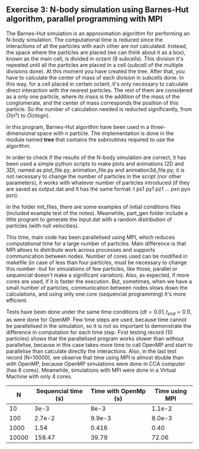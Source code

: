## Exercise 3: N-body simulation using Barnes-Hut algorithm, parallel programming with MPI

The Barnes–Hut simulation is an approximation algorithm for performing an N-body simulation. The computational time is reduced since the interactions of all the particles with each other are not calculated. Instead, the space where the particles are placed (we can think about it as a box), known as the main cell, is divided in octant (8 subcells). This division it's repeated until all the particles are placed in a cell (subcell of the multiple divisions done). At this moment you have created the tree. After that, you have to calculate the center of mass of each division in subcells done. In this way, for a cell placed in certain octant, it's only necessary to calculate direct interaction with the nearest particles. The rest of them are considered as a only one particle, where its mass is the addition of the mass of the conglomerate, and the center of mass corresponds the position of this particle. So the number of calculation needed is reducted significantly, from $O(n²)$ to $O(n  logn)$.

In this program, Barnes-Hut algorithm have been used in a three-dimensional space with n particle. The implementation is done in the module  named **tree** that contains the subroutines required to use the algorithm. 

In order to check if the results of the N-body simulation are correct, it has been used a simple python scripts to make plots and animations (2D and 3D), named as plot_file.py, animation_file.py and animation3d_file.py; it is not necessary to change the number of particles in the script (nor other parameters), it works with whatever number of particles introduced (if they are saved as output.dat and it has the same format: t px1 py1 pz1 ... pxn pyn pzn). 

In the folder init_files, there are some examples of initial conditions files (included example test of the notes). Meanwhile, part_gen folder include a little program to generate the input.dat with a random distribution of particles (with null velocities). 


This time, main code has been parallelised using MPI, which reduces computational time for a large number of particles. Main difference is that MPI allows to distribute work across processes and supports communication between nodes. Number of cores used can be modified in makefile (in case of less than four particles, must be necessary to change this number -but for simulations of few particles, like those, parallel or sequencial doesn't make a significant variation). Also, as expected, if more cores are used, if it is faster the execution. But, sometimes, when we have a small number of particles, communication between nodes slows down the calculations, and using only one core (sequencial programming) it's more efficient.  

Tests have been done under the same time conditions ($dt = 0.01, t_{end} = 0.1$), as were done for OpenMP. Few time steps are used, because time cannot be parallelised in the simulation, so it is not so important to demonstrate the difference in computation for each time step. First testing record (10 particles) shows that the parallelised program works slower than without parallelise, because in this case takes more time to call OpenMP and start to parallelise than calculate directly the interactions. Also, in the last test record (N=10000), we observe that time using MPI is almost double than with OpenMP, because OpenMP simulations were done in CCA computer (has 8 cores). Meanwhile, simulations with MPI were done in a Virtual Machine with only 4 cores.  
     
| N | Sequencial time (s) |Time with OpenMp (s) | Time using MPI | 
|--|--|--|--|
| 10 | 3e-3 | 8e-3 | 1.1e-2 |
| 100 | 2.7e-2 | 9.9e-3 | 8.0e-3 |
| 1000 | 1.54 | 0.416 | 0.40 |
| 10000 | 158.47 | 39.79 | 72.06 |
